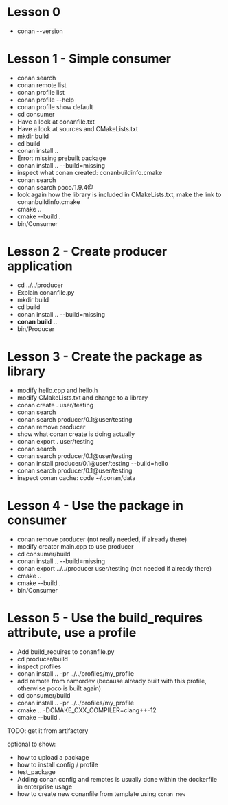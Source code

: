 # Lesson 0
- conan --version
# Lesson 1 - Simple consumer
- conan search
- conan remote list
- conan profile list
- conan profile --help
- conan profile show default
- cd consumer
- Have a look at conanfile.txt
- Have a look at sources and CMakeLists.txt
- mkdir build
- cd build
- conan install ..
- Error: missing prebuilt package
- conan install .. --build=missing
- inspect what conan created: conanbuildinfo.cmake
- conan search
- conan search poco/1.9.4@
- look again how the library is included in CMakeLists.txt, make the link to conanbuildinfo.cmake
- cmake ..
- cmake --build .
- bin/Consumer

# Lesson 2 - Create producer application
- cd ../../producer
- Explain conanfile.py
- mkdir build
- cd build
- conan install .. --build=missing
- **conan build ..**
- bin/Producer

# Lesson 3 - Create the package as library
- modify hello.cpp and hello.h
- modify CMakeLists.txt and change to a library
- conan create . user/testing
- conan search
- conan search producer/0.1@user/testing
- conan remove producer
- show what conan create is doing actually
- conan export . user/testing
- conan search
- conan search producer/0.1@user/testing
- conan install producer/0.1@user/testing --build=hello
- conan search producer/0.1@user/testing
- inspect conan cache: code ~/.conan/data 

# Lesson 4 - Use the package in consumer
- conan remove producer (not really needed, if already there)
- modify creator main.cpp to use producer
- cd consumer/build
- conan install .. --build=missing
- conan export ../../producer user/testing (not needed if already there)
- cmake ..
- cmake --build .
- bin/Consumer

# Lesson 5 - Use the build_requires attribute, use a profile
- Add build_requires to conanfile.py
- cd producer/build
- inspect profiles
- conan install .. -pr ../../profiles/my_profile
- add remote from namordev (because already built with this profile, otherwise poco is built again)
- cd consumer/build
- conan install .. -pr ../../profiles/my_profile
- cmake .. -DCMAKE_CXX_COMPILER=clang++-12
- cmake --build .

TODO: get it from artifactory

optional to show: 
- how to upload a package
- how to install config / profile
- test_package
- Adding conan config and remotes is usually done within the dockerfile in enterprise usage
- how to create new conanfile from template using `conan new`
